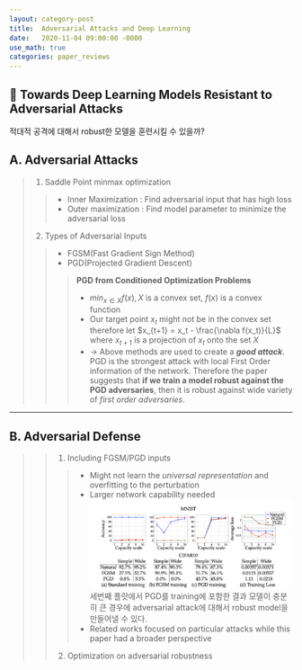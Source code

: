 ```yaml
---
layout: category-post
title:  Adversarial Attacks and Deep Learning
date:   2020-11-04 09:00:00 -0000
use_math: true
categories: paper_reviews
---
```

## :closed_book: Towards Deep Learning Models Resistant to Adversarial Attacks
 적대적 공격에 대해서 robust한 모델을 훈련시킬 수 있을까?


## A. Adversarial Attacks
>1. Saddle Point minmax optimization
>> - Inner Maximization : Find adversarial input that has high loss
>> - Outer maximization : Find model parameter to minimize the adversarial loss
> 2. Types of Adversarial Inputs
>> - FGSM(Fast Gradient Sign Method)
>> - PGD(Projected Gradient Descent)
>>> **PGD from Conditioned Optimization Problems**
>>> - $min_{x \in X} f(x), X$ is a convex set, $f(x)$ is a convex function
>>> - Our target point $x_t$ might not be in the convex set therefore let $x_{t+1} = x_t - \frac{\nabla f(x_t)}{L}$ where $x_{t+1}$ is a projection of $x_t$ onto the set $X$
>>> - $\rightarrow$ Above methods are used to create a **_good attack_**. <br>PGD is the strongest attack with local First Order information of the network. Therefore the paper suggests that **if we train a model robust against the PGD adversaries**, then it is robust against wide variety of _first order adversaries_.
    
  
-------------------------------------------------------------------

## B. Adversarial Defense
>> 1. Including FGSM/PGD inputs
>>> - Might not learn the _universal representation_ and overfitting to the perturbation 
>>> - Larger network capability needed
>>> ![Desktop View](/assets/img/adversarialattacksMNIST.jpeg)<br>세번째 플랏에서 PGD를 training에 포함한 결과 모델이 충분히 큰 경우에 adversarial attack에 대해서 robust model을 만들어낼 수 있다.
>>> - Related works focused on particular attacks while this paper had a broader perspective
>> 2. Optimization on adversarial robustness
